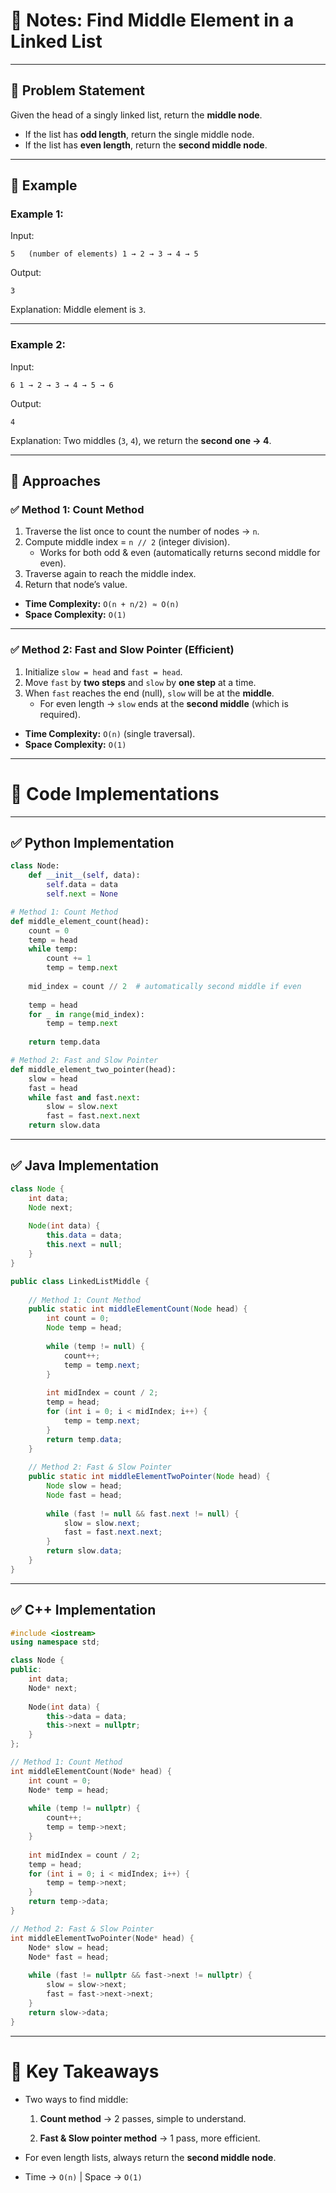 # 📒 Notes: Find Middle Element in a Linked List

---

## 🔹 Problem Statement

Given the head of a singly linked list, return the **middle node**.

- If the list has **odd length**, return the single middle node.
- If the list has **even length**, return the **second middle node**.

---

## 🔹 Example

### Example 1:

Input:

```
5   (number of elements) 1 → 2 → 3 → 4 → 5
```

Output:

```
3
```

Explanation: Middle element is `3`.

---

### Example 2:

Input:

```
6 1 → 2 → 3 → 4 → 5 → 6
```

Output:

```
4
```

Explanation: Two middles (`3`, `4`), we return the **second one → 4**.

---

## 🔹 Approaches

### ✅ Method 1: Count Method

1. Traverse the list once to count the number of nodes → `n`.
2. Compute middle index = `n // 2` (integer division).
    - Works for both odd & even (automatically returns second middle for even).
3. Traverse again to reach the middle index.
4. Return that node’s value.

- **Time Complexity:** `O(n + n/2) ≈ O(n)`
- **Space Complexity:** `O(1)`

---

### ✅ Method 2: Fast and Slow Pointer (Efficient)

1. Initialize `slow = head` and `fast = head`.
2. Move `fast` by **two steps** and `slow` by **one step** at a time.
3. When `fast` reaches the end (null), `slow` will be at the **middle**.
    - For even length → `slow` ends at the **second middle** (which is required).

- **Time Complexity:** `O(n)` (single traversal).
- **Space Complexity:** `O(1)`

---

# 🔹 Code Implementations

---

## ✅ Python Implementation

```python
class Node:
    def __init__(self, data):
        self.data = data
        self.next = None

# Method 1: Count Method
def middle_element_count(head):
    count = 0
    temp = head
    while temp:
        count += 1
        temp = temp.next
    
    mid_index = count // 2  # automatically second middle if even
    
    temp = head
    for _ in range(mid_index):
        temp = temp.next
    
    return temp.data

# Method 2: Fast and Slow Pointer
def middle_element_two_pointer(head):
    slow = head
    fast = head
    while fast and fast.next:
        slow = slow.next
        fast = fast.next.next
    return slow.data

```

---

## ✅ Java Implementation

```java
class Node {
    int data;
    Node next;
    
    Node(int data) {
        this.data = data;
        this.next = null;
    }
}

public class LinkedListMiddle {
    
    // Method 1: Count Method
    public static int middleElementCount(Node head) {
        int count = 0;
        Node temp = head;
        
        while (temp != null) {
            count++;
            temp = temp.next;
        }
        
        int midIndex = count / 2;
        temp = head;
        for (int i = 0; i < midIndex; i++) {
            temp = temp.next;
        }
        return temp.data;
    }
    
    // Method 2: Fast & Slow Pointer
    public static int middleElementTwoPointer(Node head) {
        Node slow = head;
        Node fast = head;
        
        while (fast != null && fast.next != null) {
            slow = slow.next;
            fast = fast.next.next;
        }
        return slow.data;
    }
}

```
---

## ✅ C++ Implementation

```cpp
#include <iostream>
using namespace std;

class Node {
public:
    int data;
    Node* next;
    
    Node(int data) {
        this->data = data;
        this->next = nullptr;
    }
};

// Method 1: Count Method
int middleElementCount(Node* head) {
    int count = 0;
    Node* temp = head;
    
    while (temp != nullptr) {
        count++;
        temp = temp->next;
    }
    
    int midIndex = count / 2;
    temp = head;
    for (int i = 0; i < midIndex; i++) {
        temp = temp->next;
    }
    return temp->data;
}

// Method 2: Fast & Slow Pointer
int middleElementTwoPointer(Node* head) {
    Node* slow = head;
    Node* fast = head;
    
    while (fast != nullptr && fast->next != nullptr) {
        slow = slow->next;
        fast = fast->next->next;
    }
    return slow->data;
}

```

---

# 🔹 Key Takeaways

- Two ways to find middle:
    
    1. **Count method** → 2 passes, simple to understand.
        
    2. **Fast & Slow pointer method** → 1 pass, more efficient.
        
- For even length lists, always return the **second middle node**.
    
- Time → `O(n)` | Space → `O(1)`